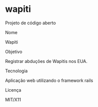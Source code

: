 # wapiti
Projeto de código aberto

Nome

Wapiti

Objetivo

Registrar abduções de Wapitis nos EUA.

Tecnologia 

Aplicação web utilizando o framework rails

Licença

MIT/X11

